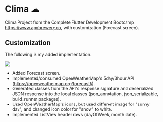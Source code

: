 # Clima ☁

Clima Project from the Complete Flutter Development Bootcamp https://www.appbrewery.co, with customization (Forecast screen).

## Customization

The following is my added implementation.

![](clima.gif)

- Added Forecast screen.
- Implemented/consumed OpenWeatherMap's 5day/3hour API (https://openweathermap.org/forecast5).
- Generated classes from the API's response signature and deserialized JSON response into the local classes (json_annotation, json_serializable, build_runner packages).
- Used OpenWeatherMap's icons, but used different image for "sunny day", and changed icon color for "snow" to white.
- Implemented ListView header rows (dayOfWeek, month date).
